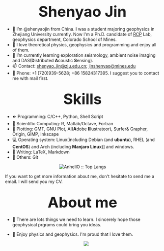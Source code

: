 # <div align='center' ><font size='70'>Shenyao Jin</font></div>

- 👋 I’m @shenyaojin from China. I was a student majoring geophysics in Zhejiang University currently. Now I'm a Ph.D. candidate of [RCP](https://rcp.mines.edu/) Lab, geophysics department, Colorado School of Mines. 
- 👀 I love theoretical physics, geophysics and programming and enjoy all of them.
- 🌱 I’m currently learning exploration seismology, ambient noise imaging and DAS(**D**istributed **A**coustic **S**ensing).
- 📫 Contact: shenyao_jin@zju.edu.cn; jinshenyao@mines.edu
- 📱 Phone: +1 (720)939-5628; +86 15824317395. I suggest you to contact me with mail first.

## <div align='center' ><font size='70'>Skills</font></div>

- ⏩ Programming: C/C++, Python, Shell Script
- 📌 Scientific Computing: R, Matlab/Octave, Fortran
- 📘 Plotting: GMT, GNU Plot, AI(**A**dobe **I**llustratoor), Surfer& Grapher, Origin, GIMP, Inkscape
- 💻 Operating system: Linux\[including Debian (and **ubuntu**), RHEL (and **CentOS**) and Arch (including **Manjaro Linux**)\] and windows.
- 💬 Writing: LaTeX, Markdown
- 💭 Others: Git

<p align="center"><img src="https://github-readme-stats.vercel.app/api/top-langs/?username=shenyaojin&langs_count=10&theme=tokyonight&layout=compact" alt="AnhellO :: Top Langs" /></p>

If you want to get more information about me, don't hesitate to send me a email. I will send you my CV.

## <div align='center' ><font size='70'>About me</font></div>

- 💬 There are lots things we need to learn. I sincerely hope those geophysical prgrams could bring you ideas.
- 👦 Enjoy physics and geophysics. I'm proud that I love them.
  
  <p align="center"><img src="https://github-readme-stats.vercel.app/api?username=shenyaojin&show_icons=true" /></p>
  <!---
  shenyaojin/shenyaojin is a ✨ special ✨ repository because its `README.md` (this file) appears on your GitHub profile.
  You can click the Preview link to take a look at your changes.
  --->
